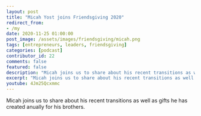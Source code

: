 ```yaml
---
layout: post
title: "Micah Yost joins Friendsgiving 2020"
redirect_from:
- /my
date: 2020-11-25 01:00:00
post_image: /assets/images/friendsgiving/micah.png
tags: [entrepreneurs, leaders, friendsgiving]
categories: [podcast]
contributor_id: 22
comments: false
featured: false
description: "Micah joins us to share about his recent transitions as well as gifts he has created anually for his brothers."
excerpt: "Micah joins us to share about his recent transitions as well as gifts he has created anually for his brothers."
youtube: 4Jm25Qcxmmc
---
```

Micah joins us to share about his recent transitions as well as gifts he has created anually for his brothers.